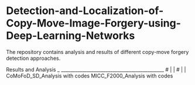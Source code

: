 # Detection-and-Localization-of-Copy-Move-Image-Forgery-using-Deep-Learning-Networks

The repository contains analysis and results of different copy-move forgery detection approaches.

Results and Analysis _ ____________________________________________
                     # |                                            |
                     # |                                            |
        CoMoFoD_SD_Analysis with codes              MICC_F2000_Analysis with codes
